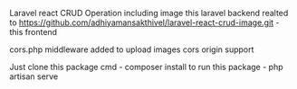 Laravel react CRUD Operation including image 
this laravel backend realted to https://github.com/adhiyamansakthivel/laravel-react-crud-image.git - this frontend

cors.php middleware added to upload images cors origin support

Just clone this package
cmd - composer install
to run this package - php artisan serve
